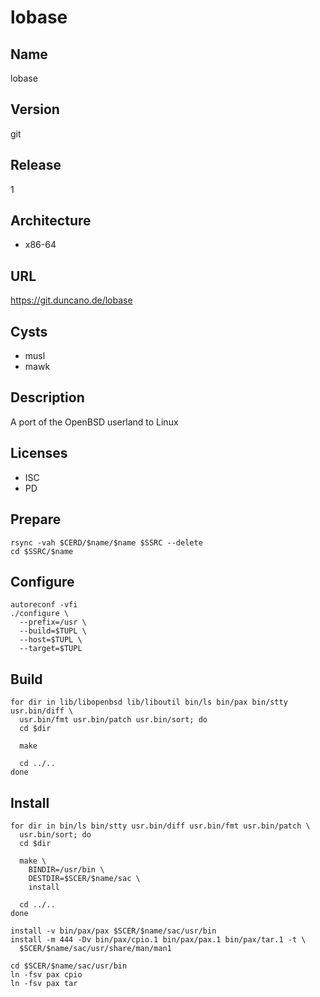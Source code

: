 # lobase

## Name
lobase

## Version
git

## Release
1

## Architecture
* x86-64

## URL
https://git.duncano.de/lobase

## Cysts
* musl
* mawk

## Description
A port of the OpenBSD userland to Linux

## Licenses
* ISC
* PD

## Prepare
```shell
rsync -vah $CERD/$name/$name $SSRC --delete
cd $SSRC/$name
```

## Configure
```shell
autoreconf -vfi
./configure \
  --prefix=/usr \
  --build=$TUPL \
  --host=$TUPL \
  --target=$TUPL
```

## Build
```shell
for dir in lib/libopenbsd lib/liboutil bin/ls bin/pax bin/stty usr.bin/diff \
  usr.bin/fmt usr.bin/patch usr.bin/sort; do
  cd $dir

  make

  cd ../..
done
```

## Install
```shell
for dir in bin/ls bin/stty usr.bin/diff usr.bin/fmt usr.bin/patch \
  usr.bin/sort; do
  cd $dir

  make \
    BINDIR=/usr/bin \
    DESTDIR=$SCER/$name/sac \
    install

  cd ../..
done
```

```shell
install -v bin/pax/pax $SCER/$name/sac/usr/bin
install -m 444 -Dv bin/pax/cpio.1 bin/pax/pax.1 bin/pax/tar.1 -t \
  $SCER/$name/sac/usr/share/man/man1
```

```shell
cd $SCER/$name/sac/usr/bin
ln -fsv pax cpio
ln -fsv pax tar
```

